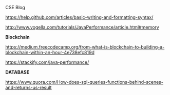 
CSE Blog 

https://help.github.com/articles/basic-writing-and-formatting-syntax/

http://www.vogella.com/tutorials/JavaPerformance/article.html#memory


**Blockchain**

https://medium.freecodecamp.org/from-what-is-blockchain-to-building-a-blockchain-within-an-hour-4e738efc819d


https://stackify.com/java-performance/

**DATABASE**

https://www.quora.com/How-does-sql-queries-functions-behind-scenes-and-returns-us-result

